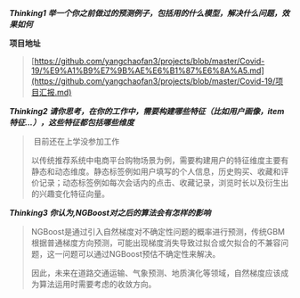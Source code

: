 ***Thinking1 举一个你之前做过的预测例子，包括用的什么模型，解决什么问题，效果如何***

**项目地址**

> [https://github.com/yangchaofan3/projects/blob/master/Covid-19/%E9%A1%B9%E7%9B%AE%E6%B1%87%E6%8A%A5.md](https://github.com/yangchaofan3/projects/blob/master/Covid-19/项目汇报.md)

***Thinking2 请你思考，在你的工作中，需要构建哪些特征（比如用户画像，item特征...），这些特征都包括哪些维度***

> ​	目前还在上学没参加工作
>
> ​	以传统推荐系统中电商平台购物场景为例，需要构建用户的特征维度主要有静态和动态维度。静态标签例如用户填写的个人信息，历史购买、收藏和评价记录；动态标签例如每次会话内的点击、收藏记录，浏览时长以及衍生出的兴趣变化特征向量。

***Thinking3 你认为,NGBoost对之后的算法会有怎样的影响***

> ​	NGBoost是通过引入自然梯度对不确定性问题的概率进行预测，传统GBM根据普通梯度方向预测，可能出现梯度消失导致过拟合或欠拟合的不兼容问题，这一问题可以通过NGBoost预估不确定性来解决。
>
> ​	因此，未来在道路交通运输、气象预测、地质演化等领域，自然梯度应该成为算法运用时需要考虑的收敛方向。
>
> 